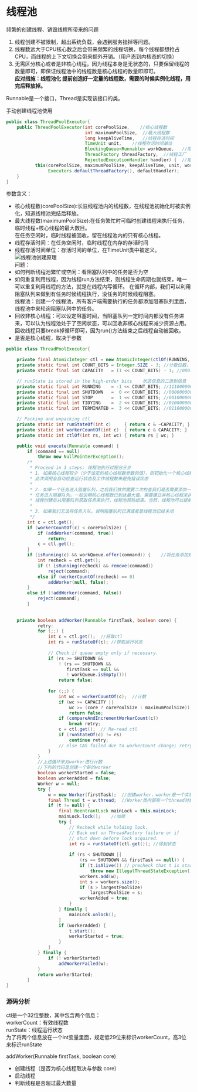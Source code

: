 # 线程池  
频繁的创建线程、销毁线程所带来的问题  
1. 线程创建不被限制，超出系统负载，会遇到服务挂掉等问题。
2. 线程数远大于CPU核心数之后会带来频繁的线程切换，每个线程都想抢占CPU，而线程的上下文切换会带来额外开销。（用户态到内核态的切换）
3. 无需区分核心或者是非核心线程，因为线程本身是无状态的，只要保留线程的数量即可，即保证线程池中的线程数是核心线程的数量即即可。  
 **应对措施：线程池化 提前创造好一定量的线程数，需要的时候实例化线程，用完后释放掉。**
 
 Runnable是一个接口，Thread是实现该接口的类。
 
 手动创建线程池使用 
 ```java
public class ThreadPoolExecutor{
     public ThreadPoolExecutor(int corePoolSize,    //核心线程数
                               int maximumPoolSize,  //最大线程数 
                               long keepAliveTime,   //线程存活时间
                               TimeUnit unit,    //线程存活时间单位
                               BlockingQueue<Runnable> workQueue,   //阻塞队列
                               ThreadFactory threadFactory,  //线程工厂
                               RejectedExecutionHandler handler) {  //拒绝策略
            this(corePoolSize, maximumPoolSize, keepAliveTime, unit, workQueue,
                 Executors.defaultThreadFactory(), defaultHandler);
     }
}
```
参数含义：
- 核心线程数(corePoolSize):长驻线程池内的线程数，在线程池初始化时被实例化，知道线程池完结后释放。
- 最大线程数(maximumPoolSize):在任务繁忙时可临时创建线程来执行任务，临时线程+核心线程的最大数目。  
  在任务空闲时，临时线程被回收，留在线程池内的只有核心线程。
- 线程存活时间：在任务空闲时，临时线程在内存的存活时间
- 线程存活时间单位：存活时间的单位，在TimeUnit类中被定义。  
![线程池创建原理](/img/线程池原理图.PNG)  
问题：
- 如何判断线程池繁忙或空闲：看阻塞队列中的任务是否为空  
- 如何重复利用线程，因为线程run方法结束，则线程生命周期也就结束，唯一可以重复利用线程的方法，就是在线程内写循环。
在循环内部，我们可以利用阻塞队列来做到有任务时候线程执行，没任务的时候线程阻塞。  
线程池：创建一个线程池，所有客户端需要执行的任务都添加阻塞队列里面，线程池中来轮询阻塞队列中的任务。
- 回收非核心线程：可以设定阻塞时间，当阻塞队列一定时间内都没有任务进来，可以认为线程池处于了空闲状态，可以回收非核心线程来减少资源占用。回收线程只要break掉循环即可，因为run()方法结束之后线程自动被回收。
- 是否是核心线程，取决于参数

```java
public class ThreadPoolExecutor{

    private final AtomicInteger ctl = new AtomicInteger(ctlOf(RUNNING, 0)); //ctl标识线程池状态信息，是一个包含两个概念的原子整数
    private static final int COUNT_BITS = Integer.SIZE - 3; //计数位数，32-3=29位
    private static final int CAPACITY   = (1 << COUNT_BITS) - 1; //00011111111111111111111111111110

    // runState is stored in the high-order bits    状态信息的二进制信息
    private static final int RUNNING    = -1 << COUNT_BITS; //11100000000000000000000000000000
    private static final int SHUTDOWN   =  0 << COUNT_BITS; //00000000000000000000000000000000
    private static final int STOP       =  1 << COUNT_BITS; //00100000000000000000000000000000
    private static final int TIDYING    =  2 << COUNT_BITS; //01000000000000000000000000000000 
    private static final int TERMINATED =  3 << COUNT_BITS; //01100000000000000000000000000000

    // Packing and unpacking ctl
    private static int runStateOf(int c)     { return c & ~CAPACITY; }
    private static int workerCountOf(int c)  { return c & CAPACITY; }
    private static int ctlOf(int rs, int wc) { return rs | wc; }

    public void execute(Runnable command) {
        if (command == null)
            throw new NullPointerException();
        /*
         * Proceed in 3 steps: 线程池执行过程分三步
         * 1. 如果核心线程较少（少于设定的核心线程数参数的值），则初始化一个核心线程来执行命令作为它的第一个任务。
         * 此次调用会自动检查运行状态及工作线程数来避免错误状态
         * 
         * 2. 如果一个任务进入阻塞队列，之后我们依然需要二次检查我们是否需要添加一个线程
         * 任务进入阻塞队列，一般说明核心线程数已到达最大值，需要建立非核心线程来执行任务???
         * 线程创建后从阻塞队列获取任务来执行，线程池预热结束。当然，线程池可以提前预热，即在初始化时就创建一定量的核心线程数。
         *
         * 3. 如果我们无法将任务入队，说明阻塞队列已满或者是线程池已经关闭
         */
        int c = ctl.get();
        if (workerCountOf(c) < corePoolSize) {  
            if (addWorker(command, true))
                return;
            c = ctl.get();
        }
        if (isRunning(c) && workQueue.offer(command)) {    //将任务添加到队列
            int recheck = ctl.get();
            if (! isRunning(recheck) && remove(command))
                reject(command);
            else if (workerCountOf(recheck) == 0)
                addWorker(null, false);
        }
        else if (!addWorker(command, false))
            reject(command);
        }
        
    
    private boolean addWorker(Runnable firstTask, boolean core) {
            retry:
            for (;;) {
                int c = ctl.get();  //获取ctl
                int rs = runStateOf(c); //获取运行状态
    
                // Check if queue empty only if necessary.
                if (rs >= SHUTDOWN &&   
                    ! (rs == SHUTDOWN &&
                       firstTask == null &&
                       ! workQueue.isEmpty()))
                    return false;
    
                for (;;) {
                    int wc = workerCountOf(c);  //计数
                    if (wc >= CAPACITY ||
                        wc >= (core ? corePoolSize : maximumPoolSize))
                        return false;
                    if (compareAndIncrementWorkerCount(c))
                        break retry;
                    c = ctl.get();  // Re-read ctl
                    if (runStateOf(c) != rs)
                        continue retry;
                    // else CAS failed due to workerCount change; retry inner loop
                }
            }
            //上述循环来对worker进行计数
            //下列的代码是创建一个新的worker
            boolean workerStarted = false;
            boolean workerAdded = false;
            Worker w = null;
            try {
                w = new Worker(firstTask);  //创建worker，worker是一个实现runnable的类，可以认为是一个线程
                final Thread t = w.thread;  //Worker类内部有一个thread对象
                if (t != null) {
                    final ReentrantLock mainLock = this.mainLock;   
                    mainLock.lock();    //加锁
                    try {
                        // Recheck while holding lock.
                        // Back out on ThreadFactory failure or if
                        // shut down before lock acquired.
                        int rs = runStateOf(ctl.get()); //得到状态
    
                        if (rs < SHUTDOWN ||
                            (rs == SHUTDOWN && firstTask == null)) {
                            if (t.isAlive()) // precheck that t is startable
                                throw new IllegalThreadStateException();
                            workers.add(w);
                            int s = workers.size();
                            if (s > largestPoolSize)
                                largestPoolSize = s;
                            workerAdded = true;
                        }
                    } finally {
                        mainLock.unlock();
                    }
                    if (workerAdded) {
                        t.start();
                        workerStarted = true;
                    }
                }
            } finally {
                if (! workerStarted)
                    addWorkerFailed(w);
            }
            return workerStarted;
        }
}
```
### 源码分析
ctl是一个32位整数，其中包含两个信息：  
workerCount：有效线程数  
runState：线程运行状态  
为了将两个信息放在一个int变量里面，规定低29位来标识workerCount，高3位来标识runState
  
addWorker(Runnable firstTask, boolean core) 
- 创建线程（是否为核心线程取决与参数 core）
- 启动线程
- 判断线程是否超过最大数量

